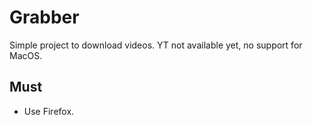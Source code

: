  # Grabber

 Simple project to download videos. YT not available yet, no support for MacOS.

 ## Must

 - Use Firefox.
